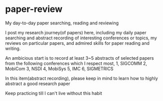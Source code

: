 # paper-review
My day-to-day paper searching, reading and reviewing

I post my research journey(of papers) here, including my daily paper searching and abstract recording of interesting conferences or topics, my reviews on particular papers, and admired skills for paper reading and writing.

An ambicious start is to record at least 3~5 abstracts of selected papers from the following conferences which I respect most,
1, SIGCOMM
2, MobiCom
3, NSDI
4, MobiSys
5, IMC
6, SIGMETRICS

In this item(abstract recording), please keep in mind to learn how to highly abstract a good research paper

Keep practicing till I can't live without this habit
